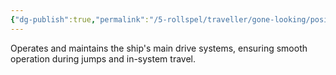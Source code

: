 ```yaml
---
{"dg-publish":true,"permalink":"/5-rollspel/traveller/gone-looking/positions/drive-engineer/","dgPassFrontmatter":true}
---
```



Operates and maintains the ship's main drive systems, ensuring smooth operation during jumps and in-system travel.